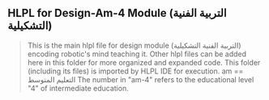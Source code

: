 ## HLPL for Design-Am-4 Module (التربية الفنية التشكيلية)
>This is the main hlpl file for design module (التربية الفنية التشكيلية) encoding robotic's mind teaching it.
>Other hlpl files can be added here in this folder for more organized and expanded code.
>This folder (including its files) is imported by HLPL IDE for execution.
>am == التعليم المتوسط
>The number in "am-4" refers to the educational level "4" of intermediate education.
